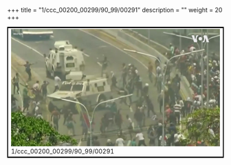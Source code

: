 +++
title = "1/ccc_00200_00299/90_99/00291"
description = ""
weight = 20
+++

<table style="border:2px solid black;max-width:800px;max-height:800px;" 
><tr><td>
<img class="center-fit-jpg"
src="/jpg_/aaa_20190430_NxaOmWaI8sI_00290.jpg">
1/ccc_00200_00299/90_99/00291
</img></td></tr></table>
